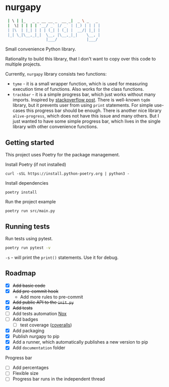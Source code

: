 # nurgapy

```bash  _   _                       ____
 | \ | |_   _ _ __ __ _  __ _|  _ \ _   _
 |  \| | | | | '__/ _` |/ _` | |_) | | | |
 | |\  | |_| | | | (_| | (_| |  __/| |_| |
 |_| \_|\__,_|_|  \__, |\__,_|_|    \__, |
                  |___/             |___/
```

Small convenience Python library.

Rationality to build this library, that I don't want to copy over this code to multiple projects.

Currently, `nurgapy` library consists two functions:
- `tyme` - it is a small wrapper function, which is used for measuring execution time of functions. Also works for the class functions.
- `trackbar` - it is a simple progress bar, which just works without many imports. Inspired by [stackoverflow post](https://stackoverflow.com/a/34482761/15059130). There is well-known `tqdm` library, but it prevents user from using `print` statements. For simple use-cases this progress bar should be enough. There is another nice library `alive-progress`, which does not have this issue and many others. But I just wanted to have some simple progress bar, which lives in the single library with other convenience functions.

## Getting started
This project uses Poetry for the package management.

Install Poetry (if not installed)
```
curl -sSL https://install.python-poetry.org | python3 -
```

Install dependencies
```
poetry install
```

Run the project example
```
poetry run src/main.py
```

## Running tests

Run tests using pytest.

```bash
poetry run pytest -v
```

`-s` - will print the `print()` statements. Use it for debug.

## Roadmap
- [x] ~~Add basic code~~
- [x] ~~Add pre-commit hook~~
    - Add more rules to pre-commit
- [x] ~~Add public API to the `init.py`~~
- [x] ~~Add tests~~
- [ ] Add tests automation [Nox](https://nox.thea.codes/en/stable/)
- [ ] Add badges
    - [ ] test coverage ([coveralls](https://coveralls.io/))
- [x] Add packaging
- [x] Publish nurgapy to pip
- [x] Add a runner, which automatically publishes a new version to pip
- [x] Add `documentation` folder

Progress bar
- [ ] Add percentages
- [ ] Flexible size
- [ ] Progress bar runs in the independent thread
